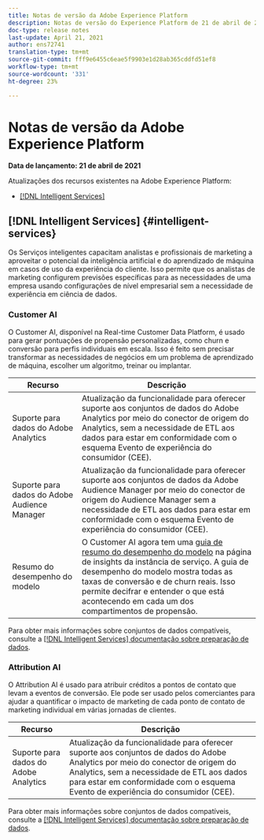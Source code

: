 ```yaml
---
title: Notas de versão da Adobe Experience Platform
description: Notas de versão do Experience Platform de 21 de abril de 2021.
doc-type: release notes
last-update: April 21, 2021
author: ens72741
translation-type: tm+mt
source-git-commit: fff9e6455c6eae5f9903e1d28ab365cddfd51ef8
workflow-type: tm+mt
source-wordcount: '331'
ht-degree: 23%

---
```



# Notas de versão da Adobe Experience Platform

**Data de lançamento: 21 de abril de 2021**

Atualizações dos recursos existentes na Adobe Experience Platform:

- [[!DNL Intelligent Services]](#intelligent-services)

## [!DNL Intelligent Services] {#intelligent-services}

Os Serviços inteligentes capacitam analistas e profissionais de marketing a aproveitar o potencial da inteligência artificial e do aprendizado de máquina em casos de uso da experiência do cliente. Isso permite que os analistas de marketing configurem previsões específicas para as necessidades de uma empresa usando configurações de nível empresarial sem a necessidade de experiência em ciência de dados.

### Customer AI

O Customer AI, disponível na Real-time Customer Data Platform, é usado para gerar pontuações de propensão personalizadas, como churn e conversão para perfis individuais em escala. Isso é feito sem precisar transformar as necessidades de negócios em um problema de aprendizado de máquina, escolher um algoritmo, treinar ou implantar.

| Recurso | Descrição |
| ------- | ----------- |
| Suporte para dados do Adobe Analytics | Atualização da funcionalidade para oferecer suporte aos conjuntos de dados do Adobe Analytics por meio do conector de origem do Analytics, sem a necessidade de ETL aos dados para estar em conformidade com o esquema Evento de experiência do consumidor (CEE). |
| Suporte para dados do Adobe Audience Manager | Atualização da funcionalidade para oferecer suporte aos conjuntos de dados da Adobe Audience Manager por meio do conector de origem do Audience Manager sem a necessidade de ETL aos dados para estar em conformidade com o esquema Evento de experiência do consumidor (CEE). |
| Resumo do desempenho do modelo | O Customer AI agora tem uma [guia de resumo do desempenho do modelo](../../intelligent-services/customer-ai/user-guide/discover-insights.md#performance-metrics) na página de insights da instância de serviço. A guia de desempenho do modelo mostra todas as taxas de conversão e de churn reais. Isso permite decifrar e entender o que está acontecendo em cada um dos compartimentos de propensão. |

Para obter mais informações sobre conjuntos de dados compatíveis, consulte a [[!DNL Intelligent Services] documentação sobre preparação de dados](../../intelligent-services/data-preparation.md).

### Attribution AI

O Attribution AI é usado para atribuir créditos a pontos de contato que levam a eventos de conversão. Ele pode ser usado pelos comerciantes para ajudar a quantificar o impacto de marketing de cada ponto de contato de marketing individual em várias jornadas de clientes.

| Recurso | Descrição |
| ------- | ----------- |
| Suporte para dados do Adobe Analytics | Atualização da funcionalidade para oferecer suporte aos conjuntos de dados do Adobe Analytics por meio do conector de origem do Analytics, sem a necessidade de ETL aos dados para estar em conformidade com o esquema Evento de experiência do consumidor (CEE). |

Para obter mais informações sobre conjuntos de dados compatíveis, consulte a [[!DNL Intelligent Services] documentação sobre preparação de dados](../../intelligent-services/data-preparation.md).

